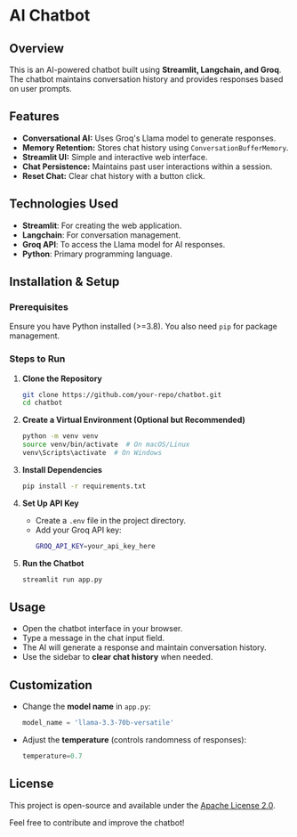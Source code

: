 # AI Chatbot

## Overview
This is an AI-powered chatbot built using **Streamlit, Langchain, and Groq**. The chatbot maintains conversation history and provides responses based on user prompts.

## Features
- **Conversational AI:** Uses Groq's Llama model to generate responses.
- **Memory Retention:** Stores chat history using `ConversationBufferMemory`.
- **Streamlit UI:** Simple and interactive web interface.
- **Chat Persistence:** Maintains past user interactions within a session.
- **Reset Chat:** Clear chat history with a button click.

## Technologies Used
- **Streamlit**: For creating the web application.
- **Langchain**: For conversation management.
- **Groq API**: To access the Llama model for AI responses.
- **Python**: Primary programming language.

## Installation & Setup

### Prerequisites
Ensure you have Python installed (>=3.8). You also need `pip` for package management.

### Steps to Run
1. **Clone the Repository**
   ```sh
   git clone https://github.com/your-repo/chatbot.git
   cd chatbot
   ```

2. **Create a Virtual Environment (Optional but Recommended)**
   ```sh
   python -m venv venv
   source venv/bin/activate  # On macOS/Linux
   venv\Scripts\activate  # On Windows
   ```

3. **Install Dependencies**
   ```sh
   pip install -r requirements.txt
   ```

4. **Set Up API Key**
   - Create a `.env` file in the project directory.
   - Add your Groq API key:
     ```sh
     GROQ_API_KEY=your_api_key_here
     ```

5. **Run the Chatbot**
   ```sh
   streamlit run app.py
   ```

## Usage
- Open the chatbot interface in your browser.
- Type a message in the chat input field.
- The AI will generate a response and maintain conversation history.
- Use the sidebar to **clear chat history** when needed.

## Customization
- Change the **model name** in `app.py`:
  ```python
  model_name = 'llama-3.3-70b-versatile'
  ```
- Adjust the **temperature** (controls randomness of responses):
  ```python
  temperature=0.7
  ```

## License
This project is open-source and available under the [Apache License 2.0](LICENSE).



Feel free to contribute and improve the chatbot!

